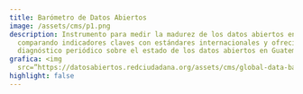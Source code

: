 ```yaml
---
title: Barómetro de Datos Abiertos
image: /assets/cms/p1.png
description: Instrumento para medir la madurez de los datos abiertos en el país,
  comparando indicadores claves con estándares internacionales y ofreciendo un
  diagnóstico periódico sobre el estado de los datos abiertos en Guatemala.
grafica: <img
  src=”https://datosabiertos.redciudadana.org/assets/cms/global-data-barometer-guatemala-charts-page.png”>
highlight: false
---
```

